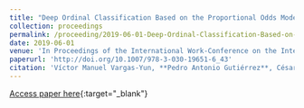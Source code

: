 ```yaml
---
title: "Deep Ordinal Classification Based on the Proportional Odds Model"
collection: proceedings
permalink: /proceeding/2019-06-01-Deep-Ordinal-Classification-Based-on-the-Proportional-Odds-Model
date: 2019-06-01
venue: 'In Proceedings of the International Work-Conference on the Interplay Between Natural and Artificial Computation (IWINAC 2019)'
paperurl: 'http://doi.org/10.1007/978-3-030-19651-6_43'
citation: 'Víctor Manuel Vargas-Yun, **Pedro Antonio Gutiérrez**, César Hervás-Martínez, &quot;Deep Ordinal Classification Based on the Proportional Odds Model.&quot; In Proceedings of the International Work-Conference on the Interplay Between Natural and Artificial Computation (IWINAC 2019), Lecture Notes in Computer Science (LNCS), Vol. 11487, 2019, Almería (España), pp.441-451.'
---
```

[Access paper here](http://doi.org/10.1007/978-3-030-19651-6_43){:target="_blank"}
